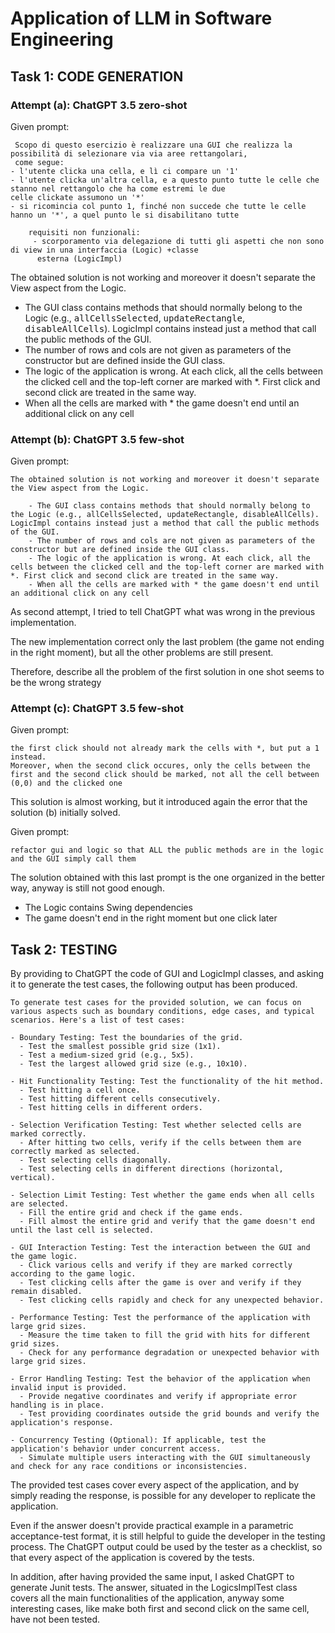 # Application of LLM in Software Engineering

## Task 1: CODE GENERATION

### Attempt (a): ChatGPT 3.5 zero-shot 

Given prompt:
```
 Scopo di questo esercizio è realizzare una GUI che realizza la possibilità di selezionare via via aree rettangolari, 
 come segue:
- l'utente clicka una cella, e lì ci compare un '1'
- l'utente clicka un'altra cella, e a questo punto tutte le celle che stanno nel rettangolo che ha come estremi le due 
celle clickate assumono un '*'
- si ricomincia col punto 1, finché non succede che tutte le celle hanno un '*', a quel punto le si disabilitano tutte

    requisiti non funzionali:
     - scorporamento via delegazione di tutti gli aspetti che non sono di view in una interfaccia (Logic) +classe
      esterna (LogicImpl)     
```

The obtained solution is not working and moreover it doesn't separate the View aspect from the Logic.

- The GUI class contains methods that should normally belong to the Logic (e.g., <tt>allCellsSelected</tt>,
<tt>updateRectangle</tt>, <tt>disableAllCells</tt>). LogicImpl contains instead just a method that call the public methods
of the GUI.
- The number of rows and cols are not given as parameters of the constructor but are defined inside the GUI class.
- The logic of the application is wrong. At each click, all the cells between the clicked cell and the top-left corner are
marked with *. First click and second click are treated in the same way.
- When all the cells are marked with * the game doesn't end until an additional click on any cell


### Attempt (b): ChatGPT 3.5 few-shot

Given prompt:

```
The obtained solution is not working and moreover it doesn't separate the View aspect from the Logic.

    - The GUI class contains methods that should normally belong to the Logic (e.g., allCellsSelected, updateRectangle, disableAllCells). LogicImpl contains instead just a method that call the public methods of the GUI.
    - The number of rows and cols are not given as parameters of the constructor but are defined inside the GUI class.
    - The logic of the application is wrong. At each click, all the cells between the clicked cell and the top-left corner are marked with *. First click and second click are treated in the same way.
    - When all the cells are marked with * the game doesn't end until an additional click on any cell
```

As second attempt, I tried to tell ChatGPT what was wrong in the previous implementation. 

The new implementation correct only the last problem (the game not ending in the right moment), but all the other 
problems are still present.

Therefore, describe all the problem of the first solution in one shot seems to be the wrong strategy

### Attempt (c): ChatGPT 3.5 few-shot

Given prompt:
```
the first click should not already mark the cells with *, but put a 1 instead.
Moreover, when the second click occures, only the cells between the first and the second click should be marked, not all the cell between (0,0) and the clicked one
```

This solution is almost working, but it introduced again the error that the solution (b) initially solved.

Given prompt:
```
refactor gui and logic so that ALL the public methods are in the logic and the GUI simply call them 
```

The solution obtained with this last prompt is the one organized in the better way, anyway is still not good enough.

- The Logic contains Swing dependencies
- The game doesn't end in the right moment but one click later

## Task 2: TESTING

By providing to ChatGPT the code of GUI and LogicImpl classes, and asking it to generate the test cases, the following 
output has been produced.

```
To generate test cases for the provided solution, we can focus on various aspects such as boundary conditions, edge cases, and typical scenarios. Here's a list of test cases:

- Boundary Testing: Test the boundaries of the grid.
  - Test the smallest possible grid size (1x1).
  - Test a medium-sized grid (e.g., 5x5).
  - Test the largest allowed grid size (e.g., 10x10).

- Hit Functionality Testing: Test the functionality of the hit method.
  - Test hitting a cell once.
  - Test hitting different cells consecutively.
  - Test hitting cells in different orders.

- Selection Verification Testing: Test whether selected cells are marked correctly.
  - After hitting two cells, verify if the cells between them are correctly marked as selected.
  - Test selecting cells diagonally.
  - Test selecting cells in different directions (horizontal, vertical).

- Selection Limit Testing: Test whether the game ends when all cells are selected.
  - Fill the entire grid and check if the game ends.
  - Fill almost the entire grid and verify that the game doesn't end until the last cell is selected.

- GUI Interaction Testing: Test the interaction between the GUI and the game logic.
  - Click various cells and verify if they are marked correctly according to the game logic.
  - Test clicking cells after the game is over and verify if they remain disabled.
  - Test clicking cells rapidly and check for any unexpected behavior.

- Performance Testing: Test the performance of the application with large grid sizes.
  - Measure the time taken to fill the grid with hits for different grid sizes.
  - Check for any performance degradation or unexpected behavior with large grid sizes.

- Error Handling Testing: Test the behavior of the application when invalid input is provided.
  - Provide negative coordinates and verify if appropriate error handling is in place.
  - Test providing coordinates outside the grid bounds and verify the application's response.

- Concurrency Testing (Optional): If applicable, test the application's behavior under concurrent access.
  - Simulate multiple users interacting with the GUI simultaneously and check for any race conditions or inconsistencies.
```

The provided test cases cover every aspect of the application, and by simply reading the response, is possible for any 
developer to replicate the application. 

Even if the answer doesn't provide practical example in a parametric acceptance-test format, it is still helpful to guide
the developer in the testing process. The ChatGPT output could be used by the tester as a checklist, so that every aspect
of the application is covered by the tests.

In addition, after having provided the same input, I asked ChatGPT to generate Junit tests. The answer, situated in the
LogicsImplTest class covers all the main functionalities of the application, anyway some interesting cases, like make both first and
second click on the same cell, have not been tested.